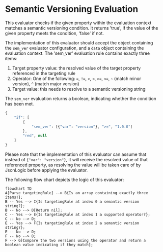 # Semantic Versioning Evaluation

This evaluator checks if the given property within the evaluation context matches a semantic versioning condition.
It returns 'true', if the value of the given property meets the condition, 'false' if not.

The implementation of this evaluator should accept the object containing the `sem_ver` evaluator
configuration, and a `data` object containing the evaluation context.
The 'sem_ver' evaluation rule contains exactly three items:

1. Target property value: the resolved value of the target property referenced in the targeting rule
2. Operator: One of the following: `=`, `!=`, `>`, `<`, `>=`, `<=`, `~` (match minor version), `^` (match major version)
3. Target value: this needs to resolve to a semantic versioning string

The `sem_ver` evaluation returns a boolean, indicating whether the condition has been met.

```js
{
    "if": [
        {
            "sem_ver": [{"var": "version"}, ">=", "1.0.0"]
        },
        "red", null
    ]
}
```

Please note that the implementation of this evaluator can assume that instead of `{"var": "version"}`, it will receive
the resolved value of that referenced property, as resolving the value will be taken care of by JsonLogic before
applying the evaluator.

The following flow chart depicts the logic of this evaluator:

```mermaid
flowchart TD
A[Parse targetingRule] --> B{Is an array containing exactly three items?};
B -- Yes --> C{Is targetingRule at index 0 a semantic version string?};
B -- No --> D[Return nil];
C -- Yes --> E{Is targetingRule at index 1 a supported operator?};
C -- No --> D;
E -- Yes --> F{Is targetingRule at index 2 a semantic version string?};
E -- No --> D;
F -- No --> D;
F --> G[Compare the two versions using the operator and return a boolean value indicating if they match];
```
